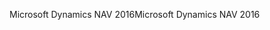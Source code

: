 <span data-ttu-id="9b8d3-101">Microsoft Dynamics NAV 2016</span><span class="sxs-lookup"><span data-stu-id="9b8d3-101">Microsoft Dynamics NAV 2016</span></span>